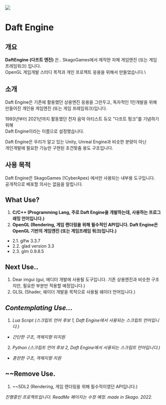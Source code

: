 <img src="https://ifh.cc/g/XwacOO.png">

# Daft Engine

## 개요

**DaftEngine (다프트 엔진)** 은.. SkagoGames에서 제작한 자체 게임엔진 (또는 게임 프레임워크) 입니다.\
OpenGL 게임개발 스터디 목적과 개인 프로젝트 응용을 위해서 만들었습니다.\

## 소개

Daft Engine은 기존에 활용했던 상용엔진 응용을 그만두고, 독자적인 1인개발을 위해\
만들어진 개인용 게임엔진 (또는 게임 프레임워크)입니다.

1993년부터 2021년까지 활동했던 전자 음악 아티스트 듀오 "다프트 펑크"를 기념하기 위해\
Daft Engine이라는 이름으로 설정했습니다.

Daft Engine은 우리가 알고 있는 Unity, Unreal Engine과 비슷한 분량이 아닌\
개인개발에 필요한 기능만 구현된 조건맟춤 용도 구조입니다.

## 사용 목적
Daft Engine은 SkagoGames (!CyberApex) 에서만 사용되는 내부용 도구입니다.\
공개적으로 배포할 의사는 없음을 알립니다.

## What Use?
1. **C/C++ (Programming Lang, 주로 Daft Engine을 개발하는데, 사용하는 프로그래밍 언어입니다.)**
2. **OpenGL (Rendering, 게임 렌더링을 위해 필수적인 API입니다. Daft Engine은 OpenGL 기반의 게임엔진 (또는 게임프레임 워크)입니다.)**
- 2.1. glfw 3.3.7
- 2.2. glad version 3.3
- 2.3. glm 0.9.8.5

## Next Use..
1. Dear imgui (gui, 에디터 개발에 사용될 도구입니다. 기존 상용엔진과 비슷한 구조지만, 필요한 부분만 적용할 예정입니다.)
2. GLSL (Shader, 쉐이더 개발을 목적으로 사용될 쉐이더 언어입니다.)

## *Contemplating Use...*
1. *Lua Script (스크립트 언어 후보 1, Daft Engine에서 사용되는 스크립트 언어입니다.)*
- *간단한 구조, 객체지향 미지원*
2. *Python (스크립트 언어 후보 2, Daft Engine에서 사용되는 스크립트 언어입니다.)*
- *혼란한 구조, 객체지향 지원*

## ~~Remove Use.
1. ~~SDL2 (Rendering, 게임 렌더링을 위해 필수적이였던 API입니다.)

*진행중인 프로젝트입니다. ReadMe 페이지는 수정 예정. made in Skago. 2022.*
